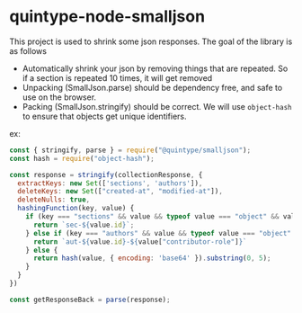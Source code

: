 # quintype-node-smalljson

This project is used to shrink some json responses. The goal of the library is as follows

* Automatically shrink your json by removing things that are repeated. So if a section is repeated 10 times, it will get removed
* Unpacking (SmallJson.parse) should be dependency free, and safe to use on the browser.
* Packing (SmallJson.stringify) should be correct. We will use `object-hash` to ensure that objects get unique identifiers.

ex:

```javascript
const { stringify, parse } = require("@quintype/smalljson");
const hash = require("object-hash");

const response = stringify(collectionResponse, {
  extractKeys: new Set(['sections', 'authors']),
  deleteKeys: new Set(["created-at", "modified-at"]),
  deleteNulls: true,
  hashingFunction(key, value) {
    if (key === "sections" && value && typeof value === "object" && value.id) {
      return `sec-${value.id}`;
    } else if (key === "authors" && value && typeof value === "object" && value.id) {
      return `aut-${value.id}-${value["contributor-role"]}`
    } else {
      return hash(value, { encoding: 'base64' }).substring(0, 5);
    }
  }
})

const getResponseBack = parse(response);
```
